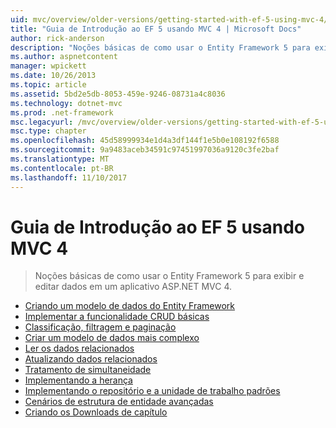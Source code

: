 ```yaml
---
uid: mvc/overview/older-versions/getting-started-with-ef-5-using-mvc-4/index
title: "Guia de Introdução ao EF 5 usando MVC 4 | Microsoft Docs"
author: rick-anderson
description: "Noções básicas de como usar o Entity Framework 5 para exibir e editar dados em um aplicativo ASP.NET MVC 4."
ms.author: aspnetcontent
manager: wpickett
ms.date: 10/26/2013
ms.topic: article
ms.assetid: 5bd2e5db-8053-459e-9246-08731a4c8036
ms.technology: dotnet-mvc
ms.prod: .net-framework
msc.legacyurl: /mvc/overview/older-versions/getting-started-with-ef-5-using-mvc-4
msc.type: chapter
ms.openlocfilehash: 45d58999934e1d4a3df144f1e5b0e108192f6588
ms.sourcegitcommit: 9a9483aceb34591c97451997036a9120c3fe2baf
ms.translationtype: MT
ms.contentlocale: pt-BR
ms.lasthandoff: 11/10/2017
---
```

<a name="getting-started-with-ef-5-using-mvc-4"></a>Guia de Introdução ao EF 5 usando MVC 4
====================
> Noções básicas de como usar o Entity Framework 5 para exibir e editar dados em um aplicativo ASP.NET MVC 4.


- [Criando um modelo de dados do Entity Framework](creating-an-entity-framework-data-model-for-an-asp-net-mvc-application.md)
- [Implementar a funcionalidade CRUD básicas](implementing-basic-crud-functionality-with-the-entity-framework-in-asp-net-mvc-application.md)
- [Classificação, filtragem e paginação](sorting-filtering-and-paging-with-the-entity-framework-in-an-asp-net-mvc-application.md)
- [Criar um modelo de dados mais complexo](creating-a-more-complex-data-model-for-an-asp-net-mvc-application.md)
- [Ler os dados relacionados](reading-related-data-with-the-entity-framework-in-an-asp-net-mvc-application.md)
- [Atualizando dados relacionados](updating-related-data-with-the-entity-framework-in-an-asp-net-mvc-application.md)
- [Tratamento de simultaneidade](handling-concurrency-with-the-entity-framework-in-an-asp-net-mvc-application.md)
- [Implementando a herança](implementing-inheritance-with-the-entity-framework-in-an-asp-net-mvc-application.md)
- [Implementando o repositório e a unidade de trabalho padrões](implementing-the-repository-and-unit-of-work-patterns-in-an-asp-net-mvc-application.md)
- [Cenários de estrutura de entidade avançadas](advanced-entity-framework-scenarios-for-an-mvc-web-application.md)
- [Criando os Downloads de capítulo](building-the-ef5-mvc4-chapter-downloads.md)
